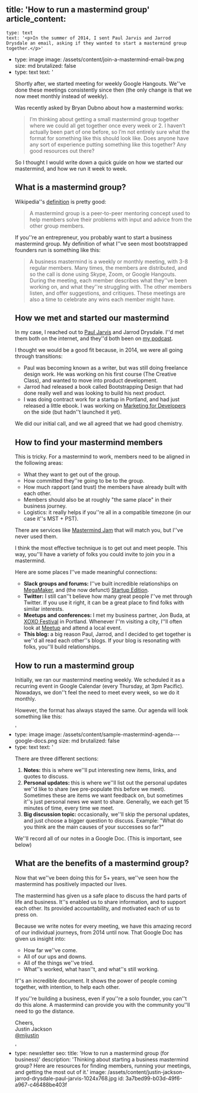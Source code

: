 title: 'How to run a mastermind group'
article_content:
  -
    type: text
    text: '<p>In the summer of 2014, I sent Paul Jarvis and Jarrod Drysdale an email, asking if they wanted to start a mastermind group together.</p>'
  -
    type: image
    image: /assets/content/join-a-mastermind-email-bw.png
    size: md
    brutalized: false
  -
    type: text
    text: '<p>Shortly after, we started meeting for weekly Google Hangouts. We''ve done these meetings consistently since then (the only change is that we now meet monthly instead of weekly).</p><p>Was recently asked by Bryan Dubno about how a mastermind works:</p><blockquote><p>I’m thinking about getting a small mastermind group together where we could all get together once every week or 2. I haven’t actually been part of one before, so I’m not entirely sure what the format for something like this should look like. Does anyone have any sort of experience putting something like this together? Any good resources out there?</p></blockquote><p>So I thought I would write down a quick guide on how we started our mastermind, and how we run it week to week.</p><h2>What is a mastermind group?</h2><p>Wikipedia''s <a href="https://en.wikipedia.org/wiki/Mastermind_group">definition</a> is pretty good:</p><blockquote><p>A mastermind group is a peer-to-peer mentoring concept used to help members solve their problems with input and advice from the other group members.</p></blockquote><p>If you''re an entrepreneur, you probably want to start a business mastermind group. My definition of what I''ve seen most bootstrapped founders run is something like this:</p><blockquote><p>A business mastermind is a weekly or monthly meeting, with 3-8 regular members. Many times, the members are distributed, and so the call is done using Skype, Zoom, or Google Hangouts. During the meeting, each member describes what they''ve been working on, and what they''re struggling with. The other members listen, and offer suggestions, and critiques. These meetings are also a time to celebrate any wins each member might have.</p></blockquote><h2>How we met and started our mastermind</h2><p>In my case, I reached out to <a href="https://twitter.com/pjrvs">Paul Jarvis</a> and Jarrod Drysdale. I''d met them both on the internet, and they''d both been on <a href="https://productpeople.tv">my podcast</a>.</p><p>I thought we would be a good fit because, in 2014, we were all going through transitions:</p><ul><li>Paul was becoming known as a writer, but was still doing freelance design work. He was working on his first course (The Creative Class), and wanted to move into product development.</li><li>Jarrod had released a book called Bootstrapping Design that had done really well and was looking to build his next product.</li><li>I was doing contract work for a startup in Portland, and had just released a little ebook. I was working on <a href="https://devmarketing.xyz">Marketing for Developers</a> on the side (but hadn''t launched it yet).</li></ul><p>We did our initial call, and we all agreed that we had good chemistry.</p><h2>How to find your mastermind members</h2><p>This is tricky. For a mastermind to work, members need to be aligned in the following areas:</p><ul><li>What they want to get out of the group.</li><li>How committed they''re going to be to the group.</li><li>How much rapport (and trust) the members have already built with each other.</li><li>Members should also be at roughly "the same place" in their business journey.</li><li>Logistics: it really helps if you''re all in a compatible timezone (in our case it''s MST + PST).</li></ul><p>There are services like <a href="https://mastermindjam.com/">Mastermind Jam</a> that will match you, but I''ve never used them.</p><p>I think the most effective technique is to get out and meet people. This way, you''ll have a variety of folks you could invite to join you in a mastermind.</p><p>Here are some places I''ve made meaningful connections:</p><ul><li><b>Slack groups and forums:</b> I''ve built incredible relationships on <a href="https://megamaker.co">MegaMaker</a>, and (the now defunct) <a href="https://web.archive.org/web/20140103032654/http://startupedition.com/">Startup Edition</a>.</li><li><b>Twitter:</b>&nbsp;I still can''t believe how many great people I''ve met through Twitter. If you use it right, it can be a great place to find folks with similar interests.</li><li><b>Meetups and conferences: </b>I met my business partner, Jon Buda, at <a href="https://2019.xoxofest.com/">XOXO Festival</a> in Portland. Whenever I''m visiting a city, I''ll often look at <a href="https://www.meetup.com/">Meetup</a> and attend a local event.</li><li><b>This blog:</b>&nbsp;a big reason Paul, Jarrod, and I decided to get together is we''d all read each other''s blogs. If your blog is resonating with folks, you''ll build relationships.</li></ul><h2>How to run a mastermind group</h2><p>Initially, we ran our mastermind meeting weekly. We scheduled it as a recurring event in Google Calendar (every Thursday, at 3pm Pacific). Nowadays, we don''t feel the need to meet every week, so we do it monthly.</p><p>However, the format has always stayed the same. Our agenda will look something like this:</p>'
  -
    type: image
    image: /assets/content/sample-mastermind-agenda---google-docs.png
    size: md
    brutalized: false
  -
    type: text
    text: '<p>There are three different sections:</p><ol><li><b>Notes:</b> this is where we''ll put interesting new items, links, and quotes to discuss.</li><li><b>Personal updates: </b>this is where we''ll list out the personal updates we''d like to share (we pre-populate this before we meet). Sometimes these are items we want feedback on, but sometimes it''s just personal news we want to share. Generally, we each get 15 minutes of time, every time we meet.</li><li><b>Big discussion topic: </b>occasionally, we''ll skip the personal updates, and just choose a bigger question to discuss. Example: "What do you think are the main causes of your successes so far?"</li></ol><p>We''ll record all of our notes in a Google Doc. (This is important, see below)</p><h2>What are the benefits of a mastermind group?</h2><p>Now that we''ve been doing this for 5+ years, we''ve seen how the mastermind has positively impacted our lives.</p><p>The mastermind has given us a safe place to discuss the hard parts of life and business. It''s enabled us to share information, and to support each other. Its provided accountability, and motivated each of us to press on.</p><p>Because we write notes for every meeting, we have this amazing record of our individual journeys, from 2014 until now. That Google Doc has given us insight into:</p><ul><li>How far we''ve come.</li><li>All of our ups and downs.</li><li>All of the things we''ve tried.</li><li>What''s worked, what hasn''t, and what''s still working.</li></ul><p>It''s an incredible document. It shows the power of people coming together, with intention, to help each other.</p><p>If you''re building a business, even if you''re a solo founder, you can''t do this alone. A mastermind can provide you with the community you''ll need to go the distance.</p><p>Cheers,<br>Justin Jackson<br><a href="https://twitter.com/mijustin">@mijustin</a></p>'
  -
    type: newsletter
seo:
  title: 'How to run a mastermind group (for business)'
  description: 'Thinking about starting a business mastermind group? Here are resources for finding members, running your meetings, and getting the most out of it.'
  image: /assets/content/justin-jackson-jarrod-drysdale-paul-jarvis-1024x768.jpg
id: 3a7bed99-b03d-49f6-a967-c46488be403f
